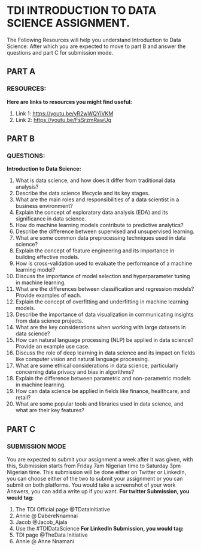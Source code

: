 # TDI INTRODUCTION TO DATA SCIENCE ASSIGNMENT.
The Following Resources will help you understand Introduction to Data Science:
After which you are expected to move to part B and answer the questions and part C for submission mode.

## PART A
### RESOURCES:
**Here are links to resources you might find useful:**
1.	Link 1: https://youtu.be/yR2wWQYiVKM
2.	Link 2: https://youtu.be/FsSrzmRawUg


## PART B

### QUESTIONS:
**Introduction to Data Science:**
1.	What is data science, and how does it differ from traditional data analysis?
2.	Describe the data science lifecycle and its key stages.
3.	What are the main roles and responsibilities of a data scientist in a business environment?
4.	Explain the concept of exploratory data analysis (EDA) and its significance in data science.
5.	How do machine learning models contribute to predictive analytics?
6.	Describe the difference between supervised and unsupervised learning.
7.	What are some common data preprocessing techniques used in data science?
8.	Explain the concept of feature engineering and its importance in building effective models.
9.	How is cross-validation used to evaluate the performance of a machine learning model?
10.	Discuss the importance of model selection and hyperparameter tuning in machine learning.
11.	What are the differences between classification and regression models? Provide examples of each.
12.	Explain the concept of overfitting and underfitting in machine learning models.
13.	Describe the importance of data visualization in communicating insights from data science projects.
14.	What are the key considerations when working with large datasets in data science?
15.	How can natural language processing (NLP) be applied in data science? Provide an example use case.
16.	Discuss the role of deep learning in data science and its impact on fields like computer vision and natural language processing.
17.	What are some ethical considerations in data science, particularly concerning data privacy and bias in algorithms?
18.	Explain the difference between parametric and non-parametric models in machine learning.
19.	How can data science be applied in fields like finance, healthcare, and retail?
20.	What are some popular tools and libraries used in data science, and what are their key features?

## PART C

### SUBMISSION MODE
You are expected to submit your assignment a week after it was given, with this, Submission starts from Friday 7am Nigerian time to Saturday 3pm Nigerian time. 
This submission will be done either on Twitter or LinkedIn, you can choose either of the two to submit your assignment or you can submit on both platforms. You would take a screenshot of your work Answers, you can add a write up if you want.
**For twitter Submission, you would tag:**
1.	The TDI Official page @TDataInitiative
2.	Annie @ DabereNnamnai
3.	Jacob @Jacob_Ajala
4.	Use the #TDIDataScience
**For LinkedIn Submission, you would tag:**
1.	TDI page @TheData Initiative
2.	Annie @ Anne Nnamani
